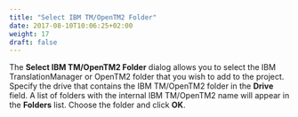 ```yaml
---
title: "Select IBM TM/OpenTM2 Folder"
date: 2017-08-10T10:06:25+02:00
weight: 17
draft: false
---
```


The **Select IBM TM/OpenTM2 Folder** dialog allows you to select the IBM TranslationManager or OpenTM2 folder
that you wish to add to the project. Specify the drive that contains the IBM TM/OpenTM2 folder in the **Drive**
field. A list of folders with the internal IBM TM/OpenTM2 name will appear in the **Folders** list. Choose the
folder and click **OK**.


